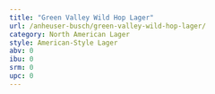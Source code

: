 ```yaml
---
title: "Green Valley Wild Hop Lager"
url: /anheuser-busch/green-valley-wild-hop-lager/
category: North American Lager
style: American-Style Lager
abv: 0
ibu: 0
srm: 0
upc: 0
---
```


